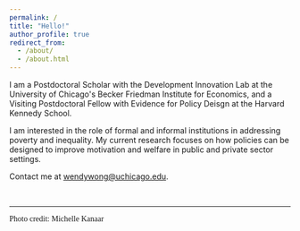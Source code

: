 ```yaml
---
permalink: /
title: "Hello!"
author_profile: true
redirect_from: 
  - /about/
  - /about.html
---
```


I am a Postdoctoral Scholar with the <a href="https://dil.uchicago.edu/" style="text-decoration: none">Development Innovation Lab at the University of Chicago's Becker Friedman Institute for Economics</a>, and a Visiting Postdoctoral Fellow with <a href="https://epod.cid.harvard.edu/" style="text-decoration: none">Evidence for Policy Deisgn at the Harvard Kennedy School</a>.

I am interested in the role of formal and informal institutions in addressing poverty and inequality. My current research focuses on how policies can be designed to improve motivation and welfare in public and private sector settings.


Contact me at <a href="mailto:wendywong@uchicago.edu" style="text-decoration: none">wendywong@uchicago.edu</a>.

<br>



---

<link rel="stylesheet"
  href="https://fonts.googleapis.com/css?family=Petit+Formal+Script">
<p style = "font-family:'Petit Formal Script'; font-size:14px">Photo credit: <a href="https://www.michellekanaar.com/index" style="text-decoration: none">Michelle Kanaar</a></p>
